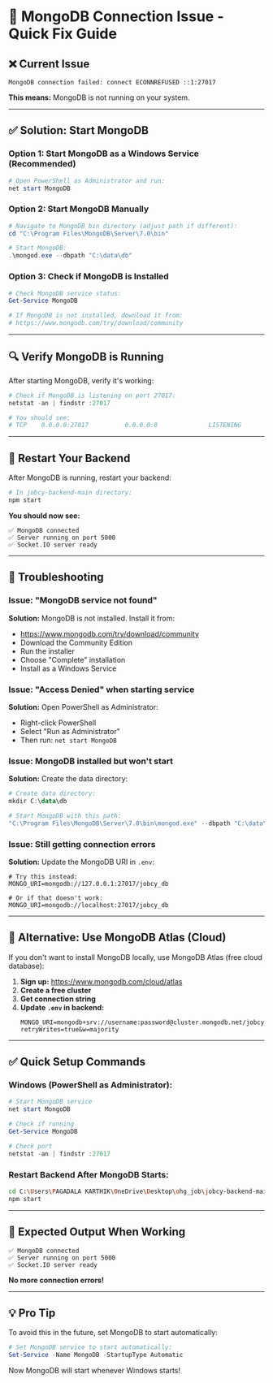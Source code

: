 # 🔧 MongoDB Connection Issue - Quick Fix Guide

## ❌ Current Issue

```
MongoDB connection failed: connect ECONNREFUSED ::1:27017
```

**This means:** MongoDB is not running on your system.

---

## ✅ Solution: Start MongoDB

### Option 1: Start MongoDB as a Windows Service (Recommended)

```powershell
# Open PowerShell as Administrator and run:
net start MongoDB
```

### Option 2: Start MongoDB Manually

```powershell
# Navigate to MongoDB bin directory (adjust path if different):
cd "C:\Program Files\MongoDB\Server\7.0\bin"

# Start MongoDB:
.\mongod.exe --dbpath "C:\data\db"
```

### Option 3: Check if MongoDB is Installed

```powershell
# Check MongoDB service status:
Get-Service MongoDB

# If MongoDB is not installed, download it from:
# https://www.mongodb.com/try/download/community
```

---

## 🔍 Verify MongoDB is Running

After starting MongoDB, verify it's working:

```powershell
# Check if MongoDB is listening on port 27017:
netstat -an | findstr :27017

# You should see:
# TCP    0.0.0.0:27017          0.0.0.0:0              LISTENING
```

---

## 🚀 Restart Your Backend

After MongoDB is running, restart your backend:

```bash
# In jobcy-backend-main directory:
npm start
```

**You should now see:**
```
✅ MongoDB connected
✅ Server running on port 5000
✅ Socket.IO server ready
```

---

## 🐛 Troubleshooting

### Issue: "MongoDB service not found"

**Solution:** MongoDB is not installed. Install it from:
- https://www.mongodb.com/try/download/community
- Download the Community Edition
- Run the installer
- Choose "Complete" installation
- Install as a Windows Service

### Issue: "Access Denied" when starting service

**Solution:** Open PowerShell as Administrator:
- Right-click PowerShell
- Select "Run as Administrator"
- Then run: `net start MongoDB`

### Issue: MongoDB installed but won't start

**Solution:** Create the data directory:
```powershell
# Create data directory:
mkdir C:\data\db

# Start MongoDB with this path:
"C:\Program Files\MongoDB\Server\7.0\bin\mongod.exe" --dbpath "C:\data\db"
```

### Issue: Still getting connection errors

**Solution:** Update the MongoDB URI in `.env`:
```env
# Try this instead:
MONGO_URI=mongodb://127.0.0.1:27017/jobcy_db

# Or if that doesn't work:
MONGO_URI=mongodb://localhost:27017/jobcy_db
```

---

## 📱 Alternative: Use MongoDB Atlas (Cloud)

If you don't want to install MongoDB locally, use MongoDB Atlas (free cloud database):

1. **Sign up:** https://www.mongodb.com/cloud/atlas
2. **Create a free cluster**
3. **Get connection string**
4. **Update `.env` in backend:**
   ```env
   MONGO_URI=mongodb+srv://username:password@cluster.mongodb.net/jobcy_db?retryWrites=true&w=majority
   ```

---

## ✅ Quick Setup Commands

### Windows (PowerShell as Administrator):

```powershell
# Start MongoDB service
net start MongoDB

# Check if running
Get-Service MongoDB

# Check port
netstat -an | findstr :27017
```

### Restart Backend After MongoDB Starts:

```bash
cd C:\Users\PAGADALA KARTHIK\OneDrive\Desktop\ohg_job\jobcy-backend-main
npm start
```

---

## 🎯 Expected Output When Working

```
✅ MongoDB connected
✅ Server running on port 5000
✅ Socket.IO server ready
```

**No more connection errors!**

---

## 💡 Pro Tip

To avoid this in the future, set MongoDB to start automatically:

```powershell
# Set MongoDB service to start automatically:
Set-Service -Name MongoDB -StartupType Automatic
```

Now MongoDB will start whenever Windows starts!

